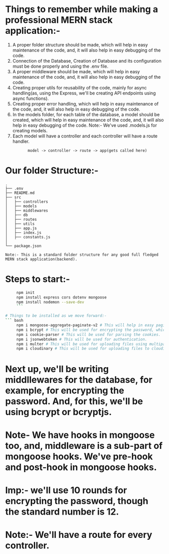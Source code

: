 # Things to remember while making a professional MERN stack application:-

1. A proper folder structure should be made, which will help in easy maintenance of the code, and, it will also help in easy debugging of the code.
2. Connection of the Database, Creation of Database and its configuration must be done properly and using the .env file.
3. A proper middleware should be made, which will help in easy maintenance of the code, and, it will also help in easy debugging of the code.
4. Creating proper utils for reusability of the code, mainly for async handling(as, using the Express, we'll be creating API endpoints using async functions).
5. Creating proper error handling, which will help in easy maintenance of the code, and, it will also help in easy debugging of the code.
6. In the models folder, for each table of the database, a model should be created, which will help in easy maintenance of the code, and, it will also help in easy debugging of the code. Note:- We've used .models.js for creating models.
7. Each model will have a controller and each controller will have a route handler.
``` flow
          model -> controller -> route -> app(gets called here)
```          


# Our folder Structure:-
```
.
├── .env
├── README.md
├── src
│   ├── controllers
│   ├── models
│   ├── middlewares
│   ├── db
│   ├── routes
│   ├── utils
│   ├── app.js
│   ├── index.js
│   ├── constants.js
│   
└── package.json

Note:- This is a standard folder structure for any good full fledged MERN stack application(backend). 
```


# Steps to start:-
``` bash
     npm init
     npm install express cors dotenv mongoose
     npm install nodemon --save-dev
     ```

# Things to be installed as we move forward:-
``` bash
     npm i mongoose-aggregate-paginate-v2 # This will help in easy pagination of the results but, more than that, it'll help us in mongoose aggregate pipeline. 
     npm i bcrypt # This will be used for encrypting the password, which will also be a part of the mongoose middleware.
     npm i cookie-parser # This will be used for parsing the cookies.
     npm i jsonwebtoken # This will be used for authentication.
     npm i multer # This will be used for uploading files using multipart/form-data(mainly for images/urls/avatars).
     npm i cloudinary # This will be used for uploading files to cloudinary.
```     


# Next up, we'll be writing middllewares for the database, for example, for encrypting the password. And, for this, we'll be using bcrypt or bcryptjs.
# Note- We have hooks in mongoose too, and, middleware is a sub-part of mongoose hooks. We've pre-hook and post-hook in mongoose hooks. 
# Imp:- we'll use 10 rounds for encrypting the password, though the standard number is 12. 


# Note:- We'll have a route for every controller. 
